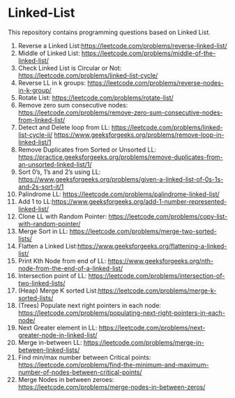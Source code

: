 # Linked-List
This repository contains programming questions based on Linked List.
1) Reverse a Linked List:https://leetcode.com/problems/reverse-linked-list/
2) Middle of Linked List: https://leetcode.com/problems/middle-of-the-linked-list/
3) Check Linked List is Circular or Not: https://leetcode.com/problems/linked-list-cycle/
4) Reverse LL in k groups: https://leetcode.com/problems/reverse-nodes-in-k-group/
5) Rotate List: https://leetcode.com/problems/rotate-list/
6) Remove zero sum consecutive nodes: https://leetcode.com/problems/remove-zero-sum-consecutive-nodes-from-linked-list/
7) Detect and Delete loop from LL: https://leetcode.com/problems/linked-list-cycle-ii/ 
   https://www.geeksforgeeks.org/problems/remove-loop-in-linked-list/1
8) Remove Duplicates from Sorted or Unsorted LL: https://practice.geeksforgeeks.org/problems/remove-duplicates-from-an-unsorted-linked-list/1/
9) Sort 0’s, 1’s and 2’s using LL: https://www.geeksforgeeks.org/problems/given-a-linked-list-of-0s-1s-and-2s-sort-it/1
10) Palindrome LL: https://leetcode.com/problems/palindrome-linked-list/
11) Add 1 to LL:https://www.geeksforgeeks.org/add-1-number-represented-linked-list/
12) Clone LL with Random Pointer: https://leetcode.com/problems/copy-list-with-random-pointer/
13) Merge Sort in LL: https://leetcode.com/problems/merge-two-sorted-lists/
14) Flatten a Linked List:https://www.geeksforgeeks.org/flattening-a-linked-list/
15) Print Kth Node from end of LL: https://www.geeksforgeeks.org/nth-node-from-the-end-of-a-linked-list/
16) Intersection point of LL: https://leetcode.com/problems/intersection-of-two-linked-lists/
17) (Heap) Merge K sorted List:https://leetcode.com/problems/merge-k-sorted-lists/
18) (Trees) Populate next right pointers in each node: https://leetcode.com/problems/populating-next-right-pointers-in-each-node/
19) Next Greater element in LL: https://leetcode.com/problems/next-greater-node-in-linked-list/
20) Merge in-between LL: https://leetcode.com/problems/merge-in-between-linked-lists/
21) Find min/max number between Critical points: https://leetcode.com/problems/find-the-minimum-and-maximum-number-of-nodes-between-critical-points/
22) Merge Nodes in between zeroes: https://leetcode.com/problems/merge-nodes-in-between-zeros/
